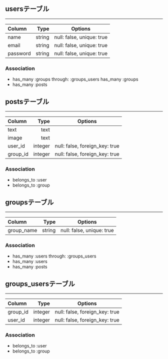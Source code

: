 ## usersテーブル
***
| Column     | Type        |      Options                   |
|:-----------|------------:|:------------------------------:|
| name       | string      | null: false, unique: true      |
| email      | string      | null: false, unique: true      |
| password   | string      | null: false, unique: true      |


### Association
- has_many :groups through: :groups_users
  has_many :groups
- has_many :posts

## postsテーブル
***
| Column     | Type        |      Options                   |
|:-----------|------------:|:------------------------------:|
| text       | text        |                                |
| image      | text        |                                |
| user_id    | integer     | null: false, foreign_key: true |
| group_id   | integer     | null: false, foreign_key: true |

### Association
- belongs_to :user
- belongs_to :group

## groupsテーブル
***
| Column     | Type        |      Options                   |
|:-----------|------------:|:------------------------------:|
| group_name | string      | null: false, unique: true      |

### Association
- has_many :users through: :groups_users
- has_many :users
- has_many :posts

## groups_usersテーブル
***
| Column     | Type        |      Options                   |
|:-----------|------------:|:------------------------------:|
| group_id   | integer      | null: false, foreign_key: true |
| user_id    | integer      | null: false, foreign_key: true |

### Association
- belongs_to :user
- belongs_to :group